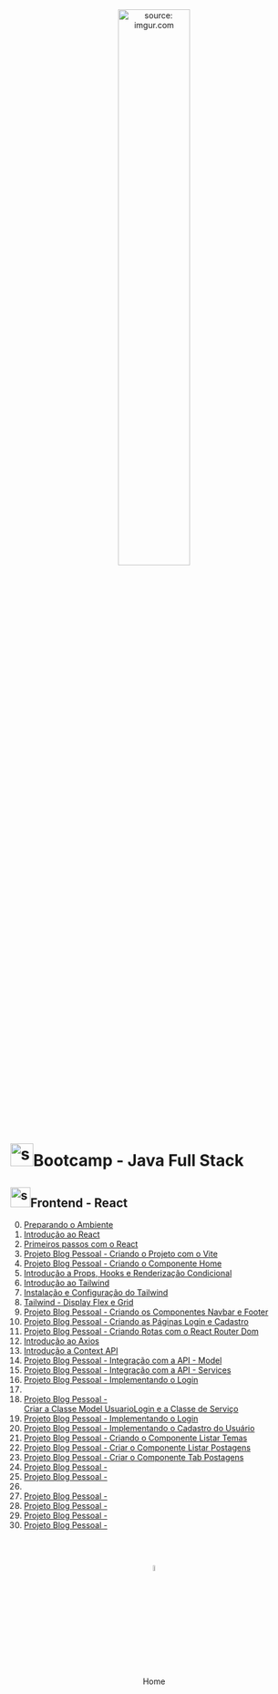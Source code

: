 <div align="center">
    <img src="https://i.imgur.com/AzshGmS.png" title="source: imgur.com" width="50%"/> 
</div>
<h1><img src="https://i.imgur.com/JSfXyzm.png" title="source: imgur.com" width="40px"/>Bootcamp - Java Full Stack </h1>

<h2><img src="https://i.imgur.com/H9wEgsJ.png" title="source: imgur.com" width="35px"/>Frontend - React</h2>



0. <a href="00.md" >Preparando o Ambiente</a>
1. <a href="01.md" >Introdução ao React</a>
2. <a href="02.md" >Primeiros passos com o React</a>
3. <a href="03.md">Projeto Blog Pessoal - Criando o Projeto com o Vite</a>
4. <a href="04.md">Projeto Blog Pessoal - Criando o Componente Home</a>
5. <a href="05.md">Introdução a Props, Hooks e Renderização Condicional</a>
6. <a href="06.md">Introdução ao Tailwind</a>
7. <a href="07.md">Instalação e Configuração do Tailwind</a>
8. <a href="08.md">Tailwind - Display Flex e Grid</a>
9. <a href="09.md">Projeto Blog Pessoal - Criando os Componentes Navbar e Footer</a>
10. <a href="10.md">Projeto Blog Pessoal - Criando as Páginas Login e Cadastro</a>
11. <a href="11.md">Projeto Blog Pessoal - Criando Rotas com o React Router Dom</a>
12. <a href="12.md">Introdução ao Axios</a>
13. <a href="13.md">Introdução a Context API</a>
14. <a href="14.md">Projeto Blog Pessoal - Integração com a API - Model</a>
15. <a href="15.md">Projeto Blog Pessoal - Integração com a API - Services</a>
16. <a href="16.md">Projeto Blog Pessoal - Implementando o Login</a>
17. 
18. <a href="10.md">Projeto Blog Pessoal - Criar a Classe Model UsuarioLogin e a Classe de Serviço</a>
19. <a href="11.md">Projeto Blog Pessoal - Implementando o Login</a>
20. <a href="12.md">Projeto Blog Pessoal - Implementando o Cadastro do Usuário</a>
21. <a href="13.md" >Projeto Blog Pessoal - Criando o Componente Listar Temas</a>
22. <a href="14.md" >Projeto Blog Pessoal - Criar o Componente Listar Postagens</a>
23. <a href="15.md">Projeto Blog Pessoal - Criar o Componente Tab Postagens</a>
24. <a href="16.md" >Projeto Blog Pessoal - </a>
25. <a href="17.md" >Projeto Blog Pessoal - </a>
26. <a href="21.md"></a>
27. <a href="22.md" >Projeto Blog Pessoal - </a>
28. <a href="23.md" >Projeto Blog Pessoal - </a>
29. <a href="24.md" >Projeto Blog Pessoal - </a>
30. <a href="25.md" >Projeto Blog Pessoal - </a>

<br /><br />
	

<div align="center"><a href="../README.md"><img src="https://i.imgur.com/kfHCxif.png" title="source: imgur.com" width="5%"/></a></div>
<div align="center">Home</div>
